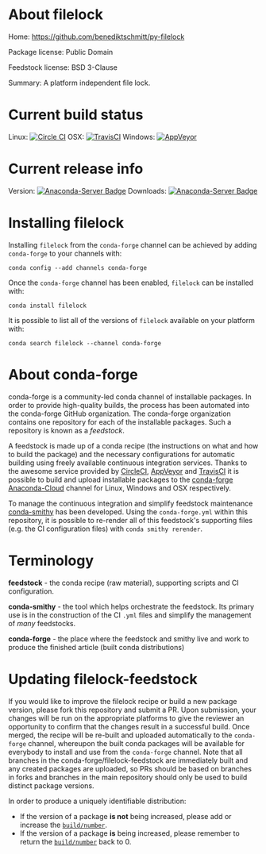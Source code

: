 About filelock
==============

Home: https://github.com/benediktschmitt/py-filelock

Package license: Public Domain

Feedstock license: BSD 3-Clause

Summary: A platform independent file lock.



Current build status
====================

Linux: [![Circle CI](https://circleci.com/gh/conda-forge/filelock-feedstock.svg?style=shield)](https://circleci.com/gh/conda-forge/filelock-feedstock)
OSX: [![TravisCI](https://travis-ci.org/conda-forge/filelock-feedstock.svg?branch=master)](https://travis-ci.org/conda-forge/filelock-feedstock)
Windows: [![AppVeyor](https://ci.appveyor.com/api/projects/status/github/conda-forge/filelock-feedstock?svg=True)](https://ci.appveyor.com/project/conda-forge/filelock-feedstock/branch/master)

Current release info
====================
Version: [![Anaconda-Server Badge](https://anaconda.org/conda-forge/filelock/badges/version.svg)](https://anaconda.org/conda-forge/filelock)
Downloads: [![Anaconda-Server Badge](https://anaconda.org/conda-forge/filelock/badges/downloads.svg)](https://anaconda.org/conda-forge/filelock)

Installing filelock
===================

Installing `filelock` from the `conda-forge` channel can be achieved by adding `conda-forge` to your channels with:

```
conda config --add channels conda-forge
```

Once the `conda-forge` channel has been enabled, `filelock` can be installed with:

```
conda install filelock
```

It is possible to list all of the versions of `filelock` available on your platform with:

```
conda search filelock --channel conda-forge
```


About conda-forge
=================

conda-forge is a community-led conda channel of installable packages.
In order to provide high-quality builds, the process has been automated into the
conda-forge GitHub organization. The conda-forge organization contains one repository
for each of the installable packages. Such a repository is known as a *feedstock*.

A feedstock is made up of a conda recipe (the instructions on what and how to build
the package) and the necessary configurations for automatic building using freely
available continuous integration services. Thanks to the awesome service provided by
[CircleCI](https://circleci.com/), [AppVeyor](http://www.appveyor.com/)
and [TravisCI](https://travis-ci.org/) it is possible to build and upload installable
packages to the [conda-forge](https://anaconda.org/conda-forge)
[Anaconda-Cloud](http://docs.anaconda.org/) channel for Linux, Windows and OSX respectively.

To manage the continuous integration and simplify feedstock maintenance
[conda-smithy](http://github.com/conda-forge/conda-smithy) has been developed.
Using the ``conda-forge.yml`` within this repository, it is possible to re-render all of
this feedstock's supporting files (e.g. the CI configuration files) with ``conda smithy rerender``.


Terminology
===========

**feedstock** - the conda recipe (raw material), supporting scripts and CI configuration.

**conda-smithy** - the tool which helps orchestrate the feedstock.
                   Its primary use is in the construction of the CI ``.yml`` files
                   and simplify the management of *many* feedstocks.

**conda-forge** - the place where the feedstock and smithy live and work to
                  produce the finished article (built conda distributions)


Updating filelock-feedstock
===========================

If you would like to improve the filelock recipe or build a new
package version, please fork this repository and submit a PR. Upon submission,
your changes will be run on the appropriate platforms to give the reviewer an
opportunity to confirm that the changes result in a successful build. Once
merged, the recipe will be re-built and uploaded automatically to the
`conda-forge` channel, whereupon the built conda packages will be available for
everybody to install and use from the `conda-forge` channel.
Note that all branches in the conda-forge/filelock-feedstock are
immediately built and any created packages are uploaded, so PRs should be based
on branches in forks and branches in the main repository should only be used to
build distinct package versions.

In order to produce a uniquely identifiable distribution:
 * If the version of a package **is not** being increased, please add or increase
   the [``build/number``](http://conda.pydata.org/docs/building/meta-yaml.html#build-number-and-string).
 * If the version of a package **is** being increased, please remember to return
   the [``build/number``](http://conda.pydata.org/docs/building/meta-yaml.html#build-number-and-string)
   back to 0.
